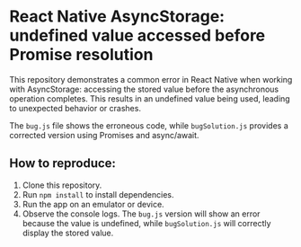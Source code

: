 # React Native AsyncStorage: undefined value accessed before Promise resolution

This repository demonstrates a common error in React Native when working with AsyncStorage: accessing the stored value before the asynchronous operation completes.  This results in an undefined value being used, leading to unexpected behavior or crashes.

The `bug.js` file shows the erroneous code, while `bugSolution.js` provides a corrected version using Promises and async/await.

## How to reproduce:

1. Clone this repository.
2. Run `npm install` to install dependencies.
3. Run the app on an emulator or device.
4. Observe the console logs. The `bug.js` version will show an error because the value is undefined, while `bugSolution.js` will correctly display the stored value.